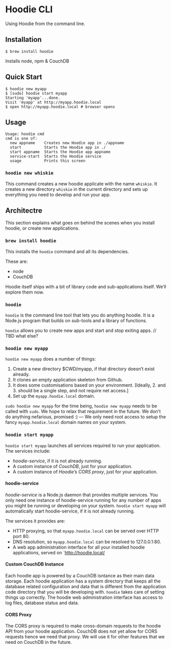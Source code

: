 # Hoodie CLI

Using Hoodie from the command line.

## Installation

    $ brew install hoodie

Installs node, npm & CouchDB

## Quick Start

    $ hoodie new myapp
    $ [sudo] hoodie start myapp
    Starting 'myapp'...done.
    Visit 'myapp' at http://myapp.hoodie.local
    $ open http://myapp.hoodie.local # browser opens


## Usage

    Usage: hoodie cmd
    cmd is one of:
      new appname    Creates new Hoodie app in ./appname
      start          Starts the Hoodie app in ./
      start appname  Starts the Hoodie app appname
      service-start  Starts the Hoodie service
      usage          Prints this screen

### `hoodie new whiskie`

This command creates a new hoodie applicate with the name `whiskie`. It creates a new directory `whiskie` in the current directory and sets up everything you need to develop and run your app.


## Architectre

This section explains what goes on behind the scenes when you install hoodie, or create new applications.


### `brew install hoodie`

This installs the `hoodie` command and all its dependencies.

These are:

 - node
 - CouchDB

Hoodie itself ships with a bit of library code and sub-applications itself. We’ll explore them now.

### `hoodie`

`hoodie` is the command line tool that lets you do anything hoodie. It is a Node.js program that builds on sub-tools and a library of functions.

`hoodie` allows you to create new apps and start and stop exiting apps. // TBD what else?

### `hoodie new myapp`

`hoodie new myapp` does a number of things:

 1. Create a new directory $CWD/myapp, if that directory doesn’t exist already.
 2. It clones an empty application skeleton from Github.
 3. It does some customisations based on your environment.
 [Ideally, 2. and 3. should be a single step, and not require net access.]
 4. Set up the `myapp.hoodie.local` domain.

`sudo hoodie new myapp` for the time being, `hoodie new myapp` needs to be called with `sudo`. We hope to relax that requirement in the future. We don’t do anything nefarious, promised :) — We only need root access to setup the fancy `myapp.hoodie.local` domain names on your system.

### `hoodie start myapp`

`hoodie start myapp` launches all services required to run your application. The services include:

 - *hoodie-service*, if it is not already running.
 - A custom instance of *CouchDB*, just for your application.
 - A custom instance of *Hoodie’s CORS proxy*, just for your application.


#### hoodie-service

*hoodie-service* is a Node.js daemon that provides multiple services. You only need one instance of hoodie-service running for any number of apps you might be running or developing on your system. `hoodie start myapp` will automatically start hoodie-service, if it is not already running.

The services it provides are:

 - HTTP proxying, so that `myapp.hoodie.local` can be served over HTTP port 80.
 - DNS resolution, so `myapp.hoodie.local` can be resolved to 127.0.0.1:80.
 - A web app administration interface for all your installed hoodie applications, served on `http://hoodie.local/

#### Custom CouchDB Instance

Each hoodie app is powered by a CouchDB isntance as their main data storage. Each hoodie application has a system directory that keeps all the database related configuration and data that is different from the application code directory that you will be developing with. `hoodie` takes care of setting things up correctly. The hoodie web administration interface has access to log files, database status and data.

#### CORS Proxy

The CORS proxy is required to make cross-domain requests to the hoodie API from your hoodie application. CouchDB does not yet allow for CORS requests hence we need that proxy. We will use it for other features that we need on CouchDB in the future.
